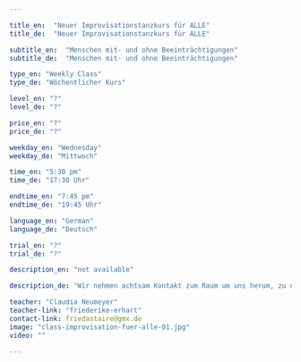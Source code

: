 ```yaml
---

title_en:  "Neuer Improvisationstanzkurs für ALLE"
title_de:  "Neuer Improvisationstanzkurs für ALLE"

subtitle_en:  "Menschen mit- und ohne Beeinträchtigungen"
subtitle_de:  "Menschen mit- und ohne Beeinträchtigungen"

type_en: "Weekly Class"
type_de: "Wöchentlicher Kurs"

level_en: "?"
level_de: "?"

price_en: "?"
price_de: "?"

weekday_en: "Wednesday"
weekday_de: "Mittwoch"

time_en: "5:30 pm"
time_de: "17:30 Uhr"

endtime_en: "7:45 pm"
endtime_de: "19:45 Uhr"

language_en: "German"
language_de: "Deutsch"

trial_en: "?"
trial_de: "?"

description_en: "not available"

description_de: "Wir nehmen achtsam Kontakt zum Raum um uns herum, zu uns selbst und den Anderen auf und probieren in diesem geschützten Rahmen spielerisch und mit Spaß aus, welche Bewegungen mit uns selbst und den Anderen möglich sind."

teacher: "Claudia Neumeyer"
teacher-link: "friederike-erhart"
contact-link: friedastaire@gmx.de
image: "class-improvisation-fuer-alle-01.jpg"
video: ""

---
```




